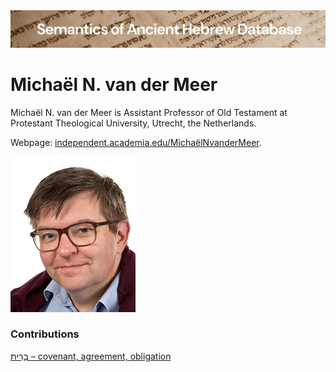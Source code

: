 <html><body><img id="banner" src="../../images/banners/banner.png" alt="banner" /></body></html>

# **Michaël N. van der Meer**


Michaël N. van der Meer is Assistant Professor of Old Testament at Protestant Theological University, Utrecht, the Netherlands. 

Webpage: <a href="https://independent.academia.edu/MichaëlNvanderMeer#tab-1" target="blank">independent.academia.edu/MichaëlNvanderMeer</a>.

![michael van der meer](../images/photos/michaelvdmeer.jpg "Michaël N. van der Meer")  


### Contributions
[בְּרִית – covenant, agreement, obligation](../words/brith.md)<br>
